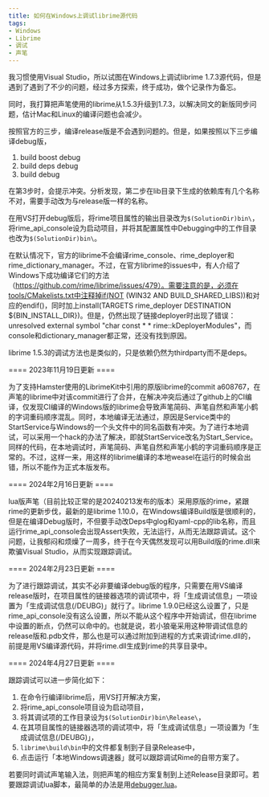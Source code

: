 ```yaml
---
title: 如何在Windows上调试librime源代码
tags:
- Windows
- Librime
- 调试
- 声笔
---
```


我习惯使用Visual Studio，所以试图在Windows上调试librime 1.7.3源代码，但是遇到了遇到了不少的问题，经过多方探索，终于成功，做个记录作为备忘。

同时，我打算把声笔使用的librime从1.5.3升级到1.7.3，以解决同文的新版同步问题，估计Mac和Linux的编译问题也会减少。

按照官方的三步，编译release版是不会遇到问题的。但是，如果按照以下三步编译debug版，

1. build boost debug
2. build deps debug
3. build debug

在第3步时，会提示冲突。分析发现，第二步在lib目录下生成的依赖库有几个名称不对，需要手动改为与release版一样的名称。

在用VS打开debug版后，将rime项目属性的输出目录改为`$(SolutionDir)bin\`，将rime_api_console设为启动项目，并将其配置属性中Debugging中的工作目录也改为`$(SolutionDir)bin\`。

在默认情况下，官方的librime不会编译rime_console、rime_deployer和rime_dictionary_manager。不过，在官方librime的issues中，有人介绍了Windows下成功编译它们的方法（https://github.com/rime/librime/issues/479）。需要注意的是，必须在tools/CMakelists.txt中注释掉if(NOT (WIN32 AND BUILD_SHARED_LIBS))和对应的endif()，同时加上install(TARGETS rime_deployer DESTINATION ${BIN_INSTALL_DIR})。但是，仍然出现了链接deployer时出现了错误：unresolved external symbol "char const * * rime::kDeployerModules"，而console和dictionary_manager都正常，还没有找到原因。

librime 1.5.3的调试方法也是类似的，只是依赖仍然为thirdparty而不是deps。

==== 2023年11月19日更新 ====

为了支持Hamster使用的LibrimeKit中引用的原版librime的commit a608767，在声笔的librime中对该commit进行了合并，在解决冲突后通过了github上的CI编译，仅发现CI编译的Windows版的librime会导致声笔简码、声笔自然和声笔小鹤的字词重码顺序混乱。同时，本地编译无法通过，原因是Service类中的StartService与Windows的一个头文件中的同名函数有冲突。为了进行本地调试，可以采用一个hack的办法了解决，即就StartService改名为Start_Service。同样的代码，在本地调试时，声笔简码、声笔自然和声笔小鹤的字词重码顺序是正常的。不过，这样一来，用这样的librime编译的本地weasel在运行的时候会出错，所以不能作为正式本版发布。

==== 2024年2月16日更新 ====

lua版声笔（目前比较正常的是20240213发布的版本）采用原版的rime，紧跟rime的更新步伐，最新的是librime 1.10.0，在Windows编译Build版是很顺利的，但是在编译Debug版时，不但要手动改Deps中glog和yaml-cpp的lib名称，而且运行rime_api_console会出现Assert失败，无法运行，从而无法跟踪调试。这个问题，让我郁闷和烦燥了一周多，终于在今天偶然发现可以用Build版的rime.dll来欺骗Visual Studio，从而实现跟踪调试。

==== 2024年2月23日更新 ====

为了进行跟踪调试，其实不必非要编译debug版的程序，只需要在用VS编译release版时，在项目属性的链接器选项的调试项中，将「生成调试信息」一项设置为「生成调试信息(/DEUBG)」就行了。librime 1.9.0已经这么设置了，只是rime_api_console没有这么设置，所以不能从这个程序中开始调试，但在librime中设置的断点，仍然可以命中的。也就是说，若小狼毫采用这种带调试信息的release版和.pdb文件，那么也是可以通过附加到进程的方式来调试rime.dll的，前提是用VS编译源代码，并将rime.dll生成到rime的共享目录中。

==== 2024年4月27日更新 ====

跟踪调试可以进一步简化如下：

1. 在命令行编译librime后，用VS打开解决方案，
2. 将rime_api_console项目设为启动项目，
3. 将其调试项的工作目录设为`$(SolutionDir)bin\Release\`，
4. 在其项目属性的链接器选项的调试项中，将「生成调试信息」一项设置为「生成调试信息(/DEUBG)」，
5. `librime\build\bin`中的文件都复制到子目录Release中，
6. 点击运行「本地Windows调速器」就可以跟踪调试Rime的自带方案了。

若要同时调试声笔输入法，则把声笔的相应方案复制到上述Release目录即可。若要跟踪调试lua脚本，最简单的办法是用[debugger.lua](https://github.com/slembcke/debugger.lua)。

